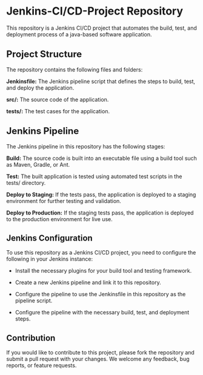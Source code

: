 # <span style="font-size:xx-larger;">Jenkins-CI/CD-Project Repository</span>

This repository is a Jenkins CI/CD project that automates the build, test, and deployment process of a java-based software application.

## **<span style="font-size:x-large;">Project Structure</span>**

The repository contains the following files and folders:

**Jenkinsfile:** The Jenkins pipeline script that defines the steps to build, test, and deploy the application.

**src/:** The source code of the application.

**tests/:** The test cases for the application.

## <span style="font-size:x-large;">Jenkins Pipeline</span>

The Jenkins pipeline in this repository has the following stages:

**Build:** The source code is built into an executable file using a build tool such as Maven, Gradle, or Ant.

**Test:** The built application is tested using automated test scripts in the tests/ directory.

**Deploy to Staging:** If the tests pass, the application is deployed to a staging environment for further testing and validation.

**Deploy to Production:** If the staging tests pass, the application is deployed to the production environment for live use.

## Jenkins Configuration
To use this repository as a Jenkins CI/CD project, you need to configure the following in your Jenkins instance:

- Install the necessary plugins for your build tool and testing framework.

- Create a new Jenkins pipeline and link it to this repository.

- Configure the pipeline to use the Jenkinsfile in this repository as the pipeline script.

- Configure the pipeline with the necessary build, test, and deployment steps.

## Contribution
If you would like to contribute to this project, please fork the repository and submit a pull request with your changes. We welcome any feedback, bug reports, or feature requests.





